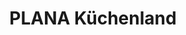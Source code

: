---
title: "PLANA Küchenland"
url: /muenchen/plana-kuechenland-thomas-dehler-strasse/
shop: Küchen
---
